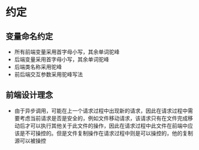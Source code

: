 # 约定

## 变量命名约定

+ 所有前端变量采用首字母小写，其余单词驼峰
+ 后端变量采用首字母小写，其余单词驼峰
+ 后端类名称采用驼峰
+ 前后端交互参数采用驼峰写法

## 前端设计理念

+ 由于异步调用，可能在上一个请求过程中出现新的请求，因此在请求过程中需要考虑当前请求是否是安全的，例如文件移动请求，该请求只有在文件完成移动后才可以执行其他关于此文件的操作，因此在请求过程中此文件在前端中应该是不可操控的。但是文件复制操作在请求过程中则是可以操控的，他的复制源可以被操控
